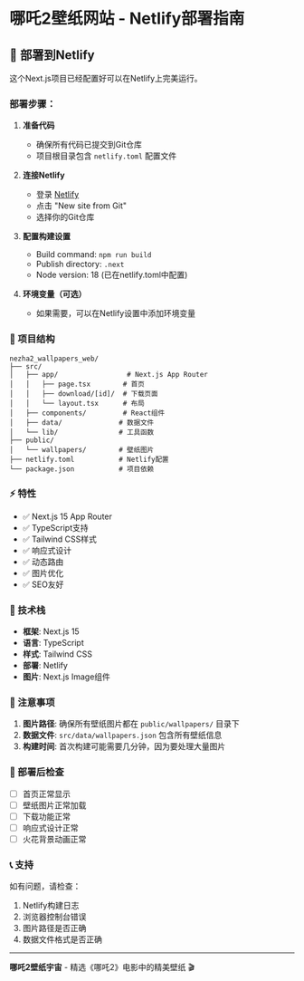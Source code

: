 # 哪吒2壁纸网站 - Netlify部署指南

## 🚀 部署到Netlify

这个Next.js项目已经配置好可以在Netlify上完美运行。

### 部署步骤：

1. **准备代码**
   - 确保所有代码已提交到Git仓库
   - 项目根目录包含 `netlify.toml` 配置文件

2. **连接Netlify**
   - 登录 [Netlify](https://netlify.com)
   - 点击 "New site from Git"
   - 选择你的Git仓库

3. **配置构建设置**
   - Build command: `npm run build`
   - Publish directory: `.next`
   - Node version: 18 (已在netlify.toml中配置)

4. **环境变量（可选）**
   - 如果需要，可以在Netlify设置中添加环境变量

### 📁 项目结构

```
nezha2_wallpapers_web/
├── src/
│   ├── app/                 # Next.js App Router
│   │   ├── page.tsx        # 首页
│   │   ├── download/[id]/  # 下载页面
│   │   └── layout.tsx      # 布局
│   ├── components/         # React组件
│   ├── data/              # 数据文件
│   └── lib/               # 工具函数
├── public/
│   └── wallpapers/        # 壁纸图片
├── netlify.toml           # Netlify配置
└── package.json           # 项目依赖
```

### ⚡ 特性

- ✅ Next.js 15 App Router
- ✅ TypeScript支持
- ✅ Tailwind CSS样式
- ✅ 响应式设计
- ✅ 动态路由
- ✅ 图片优化
- ✅ SEO友好

### 🔧 技术栈

- **框架**: Next.js 15
- **语言**: TypeScript
- **样式**: Tailwind CSS
- **部署**: Netlify
- **图片**: Next.js Image组件

### 📝 注意事项

1. **图片路径**: 确保所有壁纸图片都在 `public/wallpapers/` 目录下
2. **数据文件**: `src/data/wallpapers.json` 包含所有壁纸信息
3. **构建时间**: 首次构建可能需要几分钟，因为要处理大量图片

### 🎯 部署后检查

- [ ] 首页正常显示
- [ ] 壁纸图片正常加载
- [ ] 下载功能正常
- [ ] 响应式设计正常
- [ ] 火花背景动画正常

### 📞 支持

如有问题，请检查：
1. Netlify构建日志
2. 浏览器控制台错误
3. 图片路径是否正确
4. 数据文件格式是否正确

---

**哪吒2壁纸宇宙** - 精选《哪吒2》电影中的精美壁纸 🎬
